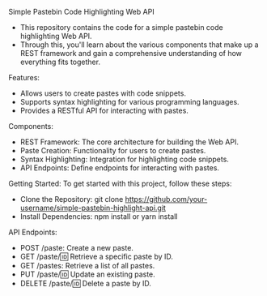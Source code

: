 Simple Pastebin Code Highlighting Web API
- This repository contains the code for a simple pastebin code highlighting Web API. 
- Through this, you'll learn about the various components that make up a REST framework and gain a comprehensive understanding of how everything fits together.

Features:
- Allows users to create pastes with code snippets.
- Supports syntax highlighting for various programming languages.
- Provides a RESTful API for interacting with pastes.
  
Components:
- REST Framework: The core architecture for building the Web API.
- Paste Creation: Functionality for users to create pastes.
- Syntax Highlighting: Integration for highlighting code snippets.
- API Endpoints: Define endpoints for interacting with pastes.
  
Getting Started:
To get started with this project, follow these steps:
- Clone the Repository: git clone https://github.com/your-username/simple-pastebin-highlight-api.git
- Install Dependencies: npm install or yarn install

API Endpoints:
- POST /paste: Create a new paste.
- GET /paste/:id: Retrieve a specific paste by ID.
- GET /pastes: Retrieve a list of all pastes.
- PUT /paste/:id: Update an existing paste.
- DELETE /paste/:id: Delete a paste by ID.
